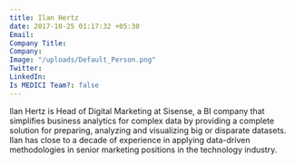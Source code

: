 ```yaml
---
title: Ilan Hertz
date: 2017-10-25 01:17:32 +05:30
Email: 
Company Title: 
Company: 
Image: "/uploads/Default_Person.png"
Twitter: 
LinkedIn: 
Is MEDICI Team?: false
---
```


Ilan Hertz is Head of Digital Marketing at Sisense, a BI company that simplifies business analytics for complex data by providing a complete solution for preparing, analyzing and visualizing big or disparate datasets. Ilan has close to a decade of experience in applying data-driven methodologies in senior marketing positions in the technology industry.